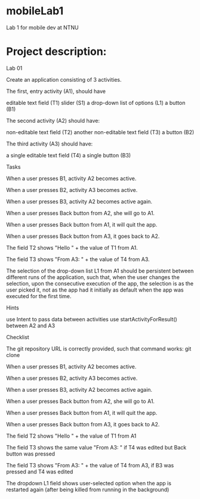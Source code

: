 # mobileLab1
Lab 1 for mobile dev at NTNU

# Project description:
Lab 01

Create an application consisting of 3 activities. 


The first, entry activity (A1), should have

editable text field (T1)
slider (S1)
a drop-down list of options (L1)
a button (B1)



The second activity (A2) should have:

non-editable text field (T2)
another non-editable text field (T3)
a button (B2)


The third activity (A3) should have:

a single editable text field (T4)
a single button (B3)



Tasks

When a user presses B1, activity A2 becomes active.

When a user presses B2, activity A3 becomes active.

When a user presses B3, activity A2 becomes active again.

When a user presses Back button from A2, she will go to A1.

When a user presses Back button from A1, it will quit the app.

When a user presses Back button from A3, it goes back to A2.

The field T2 shows "Hello " + the value of T1 from A1.

The field T3 shows "From A3: " + the value of T4 from A3.

The selection of the drop-down list L1 from A1 should be persistent between different runs of the application, such that, when the user changes the selection, upon the consecutive execution of the app, the selection is as the user picked it, not as the app had it initially as default when the app was executed for the first time.



Hints

use Intent to pass data between activities
use startActivityForResult() between A2 and A3



Checklist

 The git repository URL is correctly provided, such that command works: git clone <url>

 When a user presses B1, activity A2 becomes active.

 When a user presses B2, activity A3 becomes active.

 When a user presses B3, activity A2 becomes active again.

 When a user presses Back button from A2, she will go to A1.

 When a user presses Back button from A1, it will quit the app.

 When a user presses Back button from A3, it goes back to A2.

 The field T2 shows "Hello " + the value of T1 from A1

 The field T3 shows the same value "From A3: " if T4 was edited but Back button was pressed

 The field T3 shows "From A3: " + the value of T4 from A3, if B3 was pressed and T4 was edited

 The dropdown L1 field shows user-selected option when the app is restarted again (after being killed from running in the background)
